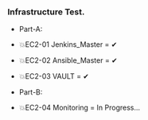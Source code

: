 ### Infrastructure Test.

- Part-A:

- 💥EC2-01 Jenkins_Master = ✔
- 💥EC2-02 Ansible_Master = ✔
- 💥EC2-03 VAULT = ✔

- Part-B: 

- 💥EC2-04 Monitoring = In Progress...